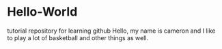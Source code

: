 # Hello-World
tutorial repository for learning github
Hello, my name is cameron and I like to play a lot of basketball and other things as well.
